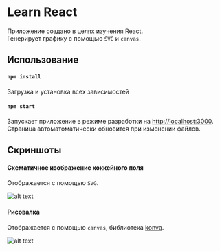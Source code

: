 # Learn React
Приложение создано в целях изучения React.<br> 
Генерирует графику с помощью `SVG` и `canvas`.

## Использование

#### `npm install`
Загрузка и установка всех зависимостей

#### `npm start`
Запускает приложение в режиме разработки на [http://localhost:3000](http://localhost:3000).<br>
Страница автоматоматически обновится при изменении файлов.

## Скриншоты
#### Схематичное изображение хоккейного поля
Отображается с помощью `SVG`.

![alt text](https://github.com/gavroman/learn_react/blob/master/public/screenshots/field.png)

#### Рисовалка
Отображается с помощью `canvas`, библиотека [konva](https://konvajs.org/docs/).

![alt text](https://github.com/gavroman/learn_react/blob/master/public/screenshots/draw.png)
